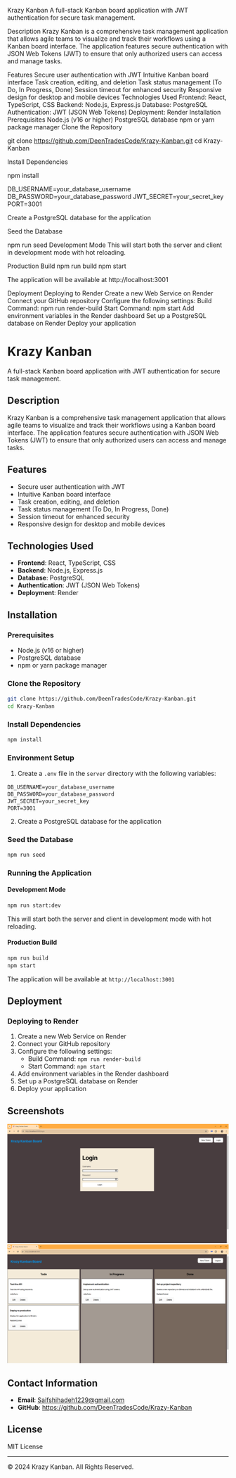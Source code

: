 Krazy Kanban
A full-stack Kanban board application with JWT authentication for secure task management.

Description
Krazy Kanban is a comprehensive task management application that allows agile teams to visualize and track their workflows using a Kanban board interface. The application features secure authentication with JSON Web Tokens (JWT) to ensure that only authorized users can access and manage tasks.

Features
Secure user authentication with JWT
Intuitive Kanban board interface
Task creation, editing, and deletion
Task status management (To Do, In Progress, Done)
Session timeout for enhanced security
Responsive design for desktop and mobile devices
Technologies Used
Frontend: React, TypeScript, CSS
Backend: Node.js, Express.js
Database: PostgreSQL
Authentication: JWT (JSON Web Tokens)
Deployment: Render
Installation
Prerequisites
Node.js (v16 or higher)
PostgreSQL database
npm or yarn package manager
Clone the Repository

git clone https://github.com/DeenTradesCode/Krazy-Kanban.git
cd Krazy-Kanban

Install Dependencies

npm install

DB_USERNAME=your_database_username
DB_PASSWORD=your_database_password
JWT_SECRET=your_secret_key
PORT=3001

Create a PostgreSQL database for the application

Seed the Database

npm run seed
Development Mode
This will start both the server and client in development mode with hot reloading.

Production Build
npm run build
npm start

The application will be available at http://localhost:3001

Deployment
Deploying to Render
Create a new Web Service on Render
Connect your GitHub repository
Configure the following settings:
Build Command: npm run render-build
Start Command: npm start
Add environment variables in the Render dashboard
Set up a PostgreSQL database on Render
Deploy your application
# Krazy Kanban

A full-stack Kanban board application with JWT authentication for secure task management.

## Description

Krazy Kanban is a comprehensive task management application that allows agile teams to visualize and track their workflows using a Kanban board interface. The application features secure authentication with JSON Web Tokens (JWT) to ensure that only authorized users can access and manage tasks.

## Features

- Secure user authentication with JWT
- Intuitive Kanban board interface
- Task creation, editing, and deletion
- Task status management (To Do, In Progress, Done)
- Session timeout for enhanced security
- Responsive design for desktop and mobile devices

## Technologies Used

- **Frontend**: React, TypeScript, CSS
- **Backend**: Node.js, Express.js
- **Database**: PostgreSQL
- **Authentication**: JWT (JSON Web Tokens)
- **Deployment**: Render

## Installation

### Prerequisites

- Node.js (v16 or higher)
- PostgreSQL database
- npm or yarn package manager

### Clone the Repository

```bash
git clone https://github.com/DeenTradesCode/Krazy-Kanban.git
cd Krazy-Kanban
```

### Install Dependencies

```bash
npm install
```

### Environment Setup

1. Create a `.env` file in the `server` directory with the following variables:

```
DB_USERNAME=your_database_username
DB_PASSWORD=your_database_password
JWT_SECRET=your_secret_key
PORT=3001
```

2. Create a PostgreSQL database for the application

### Seed the Database

```bash
npm run seed
```

### Running the Application

#### Development Mode

```bash
npm run start:dev
```

This will start both the server and client in development mode with hot reloading.

#### Production Build

```bash
npm run build
npm start
```

The application will be available at `http://localhost:3001`

## Deployment

### Deploying to Render

1. Create a new Web Service on Render
2. Connect your GitHub repository
3. Configure the following settings:
   - Build Command: `npm run render-build`
   - Start Command: `npm start`
4. Add environment variables in the Render dashboard
5. Set up a PostgreSQL database on Render
6. Deploy your application


## Screenshots

![Kanban Board Login Page](./Assets/14-01-login-page.png)
![Kanban Board Main Interface](./Assets/14-02-main-page.png)

## Contact Information

- **Email**: Saifshihadeh1229@gmail.com
- **GitHub**: https://github.com/DeenTradesCode/Krazy-Kanban

## License

MIT License

---

© 2024 Krazy Kanban. All Rights Reserved.